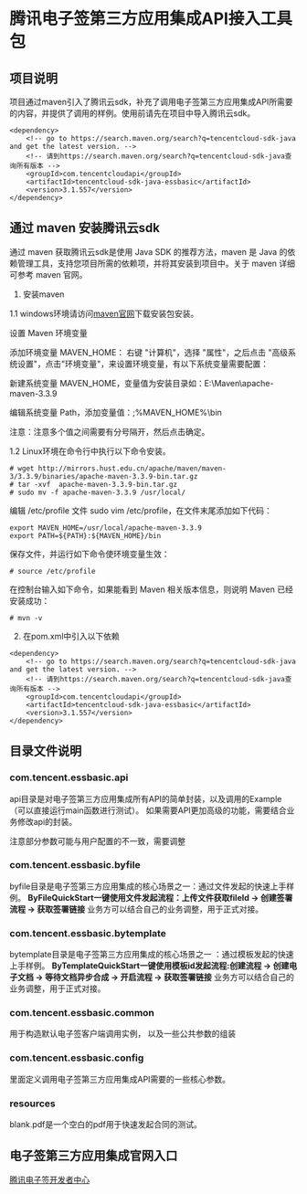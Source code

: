 # 腾讯电子签第三方应用集成API接入工具包

## 项目说明
项目通过maven引入了腾讯云sdk，补充了调用电子签第三方应用集成API所需要的内容，并提供了调用的样例。使用前请先在项目中导入腾讯云sdk。

```
<dependency>
    <!-- go to https://search.maven.org/search?q=tencentcloud-sdk-java and get the latest version. -->
    <!-- 请到https://search.maven.org/search?q=tencentcloud-sdk-java查询所有版本 -->
    <groupId>com.tencentcloudapi</groupId>
    <artifactId>tencentcloud-sdk-java-essbasic</artifactId>
    <version>3.1.557</version>
</dependency>
```


## 通过 maven 安装腾讯云sdk
通过 maven 获取腾讯云sdk是使用 Java SDK 的推荐方法，maven 是 Java 的依赖管理工具，支持您项目所需的依赖项，并将其安装到项目中。关于 maven 详细可参考 maven 官网。
1. 安装maven

 1.1  windows环境请访问[maven官网](https://maven.apache.org/download.cgi)下载安装包安装。

   设置 Maven 环境变量 
   
添加环境变量 MAVEN_HOME：
   右键 "计算机"，选择 "属性"，之后点击 "高级系统设置"，点击"环境变量"，来设置环境变量，有以下系统变量需要配置：

新建系统变量 MAVEN_HOME，变量值为安装目录如：E:\Maven\apache-maven-3.3.9

编辑系统变量 Path，添加变量值：;%MAVEN_HOME%\bin

注意：注意多个值之间需要有分号隔开，然后点击确定。



 1.2  Linux环境在命令行中执行以下命令安装。
```
# wget http://mirrors.hust.edu.cn/apache/maven/maven-3/3.3.9/binaries/apache-maven-3.3.9-bin.tar.gz
# tar -xvf  apache-maven-3.3.9-bin.tar.gz
# sudo mv -f apache-maven-3.3.9 /usr/local/
```
编辑 /etc/profile 文件 sudo vim /etc/profile，在文件末尾添加如下代码：
```
export MAVEN_HOME=/usr/local/apache-maven-3.3.9
export PATH=${PATH}:${MAVEN_HOME}/bin
```
保存文件，并运行如下命令使环境变量生效：
```
# source /etc/profile
```
在控制台输入如下命令，如果能看到 Maven 相关版本信息，则说明 Maven 已经安装成功：
```
# mvn -v
```
2. 在pom.xml中引入以下依赖

```
<dependency>
    <!-- go to https://search.maven.org/search?q=tencentcloud-sdk-java and get the latest version. -->
    <!-- 请到https://search.maven.org/search?q=tencentcloud-sdk-java查询所有版本 -->
    <groupId>com.tencentcloudapi</groupId>
    <artifactId>tencentcloud-sdk-java-essbasic</artifactId>
    <version>3.1.557</version>
</dependency>
```

## 目录文件说明
### com.tencent.essbasic.api
api目录是对电子签第三方应用集成所有API的简单封装，以及调用的Example（可以直接运行main函数进行测试）。
如果需要API更加高级的功能，需要结合业务修改api的封装。

注意部分参数可能与用户配置的不一致，需要调整

### com.tencent.essbasic.byfile
byfile目录是电子签第三方应用集成的核心场景之一：通过文件发起的快速上手样例。
**ByFileQuickStart一键使用文件发起流程：上传文件获取fileId -> 创建签署流程 -> 获取签署链接**
业务方可以结合自己的业务调整，用于正式对接。

### com.tencent.essbasic.bytemplate
bytemplate目录是电子签第三方应用集成的核心场景之一 ：通过模板发起的快速上手样例。
**ByTemplateQuickStart一键使用模板id发起流程:创建流程 -> 创建电子文档 -> 等待文档异步合成 -> 开启流程 -> 获取签署链接**
业务方可以结合自己的业务调整，用于正式对接。

### com.tencent.essbasic.common
用于构造默认电子签客户端调用实例， 以及一些公共参数的组装

### com.tencent.essbasic.config
里面定义调用电子签第三方应用集成API需要的一些核心参数。

### resources
blank.pdf是一个空白的pdf用于快速发起合同的测试。

## 电子签第三方应用集成官网入口
[腾讯电子签开发者中心](https://qian.tencent.com/developers/partner/overview)